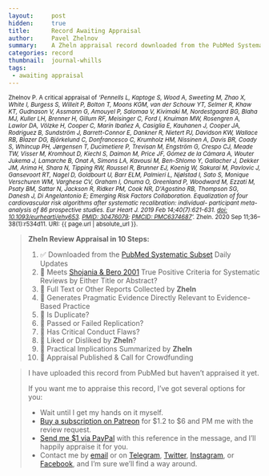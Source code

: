 ```yaml
---
layout:     post
hidden:     true
title:      Record Awaiting Appraisal
author:     Pavel Zhelnov
summary:    A Zheln appraisal record downloaded from the PubMed Systematic Subset daily updates.
categories: record
thumbnail:  journal-whills
tags:
 - awaiting appraisal
---
```


<small>Zhelnov P. A critical appraisal of _‘Pennells L, Kaptoge S, Wood A, Sweeting M, Zhao X, White I, Burgess S, Willeit P, Bolton T, Moons KGM, van der Schouw YT, Selmer R, Khaw KT, Gudnason V, Assmann G, Amouyel P, Salomaa V, Kivimaki M, Nordestgaard BG, Blaha MJ, Kuller LH, Brenner H, Gillum RF, Meisinger C, Ford I, Knuiman MW, Rosengren A, Lawlor DA, Völzke H, Cooper C, Marín Ibañez A, Casiglia E, Kauhanen J, Cooper JA, Rodriguez B, Sundström J, Barrett-Connor E, Dankner R, Nietert PJ, Davidson KW, Wallace RB, Blazer DG, Björkelund C, Donfrancesco C, Krumholz HM, Nissinen A, Davis BR, Coady S, Whincup PH, Jørgensen T, Ducimetiere P, Trevisan M, Engström G, Crespo CJ, Meade TW, Visser M, Kromhout D, Kiechl S, Daimon M, Price JF, Gómez de la Cámara A, Wouter Jukema J, Lamarche B, Onat A, Simons LA, Kavousi M, Ben-Shlomo Y, Gallacher J, Dekker JM, Arima H, Shara N, Tipping RW, Roussel R, Brunner EJ, Koenig W, Sakurai M, Pavlovic J, Gansevoort RT, Nagel D, Goldbourt U, Barr ELM, Palmieri L, Njølstad I, Sato S, Monique Verschuren WM, Varghese CV, Graham I, Onuma O, Greenland P, Woodward M, Ezzati M, Psaty BM, Sattar N, Jackson R, Ridker PM, Cook NR, D'Agostino RB, Thompson SG, Danesh J, Di Angelantonio E; Emerging Risk Factors Collaboration. Equalization of four cardiovascular risk algorithms after systematic recalibration: individual- participant meta-analysis of 86 prospective studies. Eur Heart J. 2019 Feb 14;40(7):621-631. [doi: 10.1093/eurheartj/ehy653](https://doi.org/10.1093/eurheartj/ehy653). [PMID: 30476079](https://pubmed.gov/30476079); [PMCID: PMC6374687](https://ncbi.nlm.nih.gov/pmc/PMC6374687)’._ Zheln. 2020 Sep 11;36–38(1):r534d11. URI: {{ page.url | absolute_url }}.</small>

> **Zheln Review Appraisal in 10 Steps:**
>
> 1. ✅ Downloaded from the [PubMed Systematic Subset](https://p1m.org/ssb) Daily Updates
> 2. 🔄 Meets [Shojania & Bero 2001](https://www.researchgate.net/publication/11820967_Taking_Advantage_of_the_Explosion_of_Systematic_Reviews_An_Efficient_MEDLINE_Search_Strategy) True Positive Criteria for Systematic Reviews by Either Title or Abstract?
> 3. 🔄 Full Text or Other Reports Collected by **Zheln**
> 4. 🔄 Generates Pragmatic Evidence Directly Relevant to Evidence-Based Practice
> 5. 🔄 Is Duplicate?
> 6. 🔄 Passed or Failed Replication?
> 7. 🔄 Has Critical Conduct Flaws?
> 8. 🔄 Liked or Disliked by **Zheln**?
> 9. 🔄 Practical Implications Summarized by **Zheln**
> 10. 🔄 Appraisal Published & Call for Crowdfunding

> I have uploaded this record from PubMed but haven’t appraised it yet.
>
> If you want me to appraise this record, I’ve got several options for you:
> * Wait until I get my hands on it myself.
> * [Buy a subscription on Patreon](https://patreon.com/zheln) for $1.2 to $6 and PM me with the review request.
> * [Send me $1 via PayPal](https://paypal.me/pjelnov) with this reference in the message, and I’ll happily appraise it for you.
> * Contact me by [email](mailto:pavel@zheln.com) or on [Telegram](https://t.me/drzhelnov), [Twitter](https://twitter.com/drzhelnov), [Instagram](https://instagram.com/igzheln), or [Facebook](https://facebook.com/drzhelnov), and I’m sure we’ll find a way around.
